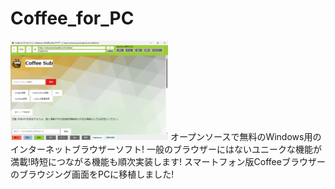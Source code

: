 # Coffee_for_PC  
<img src="https://github.com/YokochaYokoha/Coffee_for_PC/blob/main/docs/sc%20(2).png?raw=true" width="50%"> 
オープンソースで無料のWindows用のインターネットブラウザーソフト!  
一般のブラウザーにはないユニークな機能が満載!時短につながる機能も順次実装します!  
スマートフォン版Coffeeブラウザーのブラウジング画面をPCに移植しました!  

